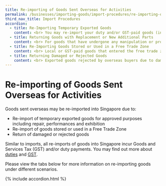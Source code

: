 ```yaml
---
title: Re-importing of Goods Sent Overseas for Activities
permalink: /businesses/importing-goods/import-procedures/re-importing-of-goods-sent-overseas-for-activities
third_nav_title: Import Procedures
accordion:
  - title: Re-Importing Temporary Exported Goods
    content: <br> You may re-import your duty and/or GST-paid goods (including Singapore-registered motor vehicles, but excluding liquor and tobacco products) which were sent overseas **temporarily** for - <br><br> -   Exhibitions or fairs <br> -   Racing or other competitions <br> -   Shows or performances <br> -   Repairs or servicing <br> -   Soliciting trade <br><br> ##Scenarios where GST and/or duty exemptions may be granted <br><br> Re-imports (including motor vehicles, but excluding liquor and tobacco products and other dutiable products) are subject to the following conditions <br><br> -   Re-import of liquor and tobacco products are not allowed; <br> -   The goods were intended to be re-imported at the time of export; <br> -   The Customs OUT (Temporary Consignments - TCI) permit to cover the temporary export of the goods is obtained; and <br> -   The ownership of the goods was not transferred to a person outside Singapore at the time of export or during the time while the goods were abroad. <br><br> Before the **temporary export of goods**, you must apply for the **Customs OUT (Temporary Consignments - TCI) permit** and present it together with the goods and supporting documents (for example, commercial invoice, packing list and Bill of Lading/Airway Bill) to the checkpoint officers for  verification at the exit point. <br><br> To **re-import goods (excluding motor vehicles)**, you must apply for the corresponding re-import **Customs In-Non Payment (Temporary Consignment –TCI)** permit and present it together with the goods and supporting documents to the checkpoint officers for verification at the entry point. <br><br> To **re-import motor vehicles**, you should apply for the corresponding re-import **In-Non Payment (Duty and GST Relief)** permit and present it together with the goods and supporting documents to the checkpoint officers for verification. <br><br> Full GST and/or duty will be payable on the re-import if you temporarily exported goods overseas but **omitted** to - <br><br> -   Apply for the Customs OUT (Temporary Consignment – TCI) permit; and/or <br> -   Present the permit, goods and supporting documents to the checkpoint officers for verification <br><br> More information on [temporary import/export requirements](/businesses/importing-goods/temporary-import-scheme) and [permit application procedures](/businesses/importing-goods/import-procedures/).
  - title: Returning Goods with Replacement or New Additional Parts
    content: <br> For goods that have undergone any manipulation or processing while overseas, re-importing these goods will incur GST **on the increase in value** resulting from the manipulation or processing. <br><br> GST can be waived for the original parts of the goods or goods under warranty. <br><br> You should obtain from the repairer <br><br> -   A certificate confirming if new parts have been added <br> -   An invoice on the cost of workmanship for the repair and the prices of the new parts added <br><br> To re-import goods with replacement or new parts added, you require the following permits <br><br> -   **For dutiable parts** (such as motor vehicle parts) In-Payment (Duty and GST) permit and the re-import In-Non Payment (Duty exemption and GST relief) permit with place of receipt as ‘**VEHSG**’ should be declared. <br> -   **For non-dutiable parts** In-Payment (GST) permit and the re-import In-Non Payment (Temporary Consignment –TCI) permit should be declared. <br><br> The relevant export or re-import permits and supporting documents (for example, commercial invoice, packing list and Bill of Lading/Airway Bill) must be produced to the checkpoint officers for verification during cargo clearance at the exit and entry points respectively.
  - title: Re-Importing Goods Stored or Used in a Free Trade Zone
    content: <br> Local or GST-paid goods that entered the free trade zone (FTZ) for storage or other purposes, and subsequently moved back to customs territory, are considered new imports and will be subject to GST. <br><br> You should apply for the Customs In-Payment (GST) permit to cover the re-import, and produce it with supporting documents (such as commercial invoice and company letter) to the checkpoint officers at the entry point. <br><br> Taxable companies registered with the [Inland Revenue Authority of Singapore (IRAS)](http://www.iras.gov.sg/){:target="_blank"} may claim the GST levied from IRAS. The company may submit the Customs OUT (Direct) permit, together with all relevant records (for example, Bill of Lading, commercial invoices, packing list, freight charges) to IRAS during the company’s monthly or quarterly accounting returns. <br><br> Those who wish to store local or GST-paid goods in the Airport Logistics Park of Singapore (ALPS) may apply for the [Company Declaration Scheme](/businesses/customs-schemes-licences-framework/company-declaration-scheme). <br><br> Under this scheme, approved operators are allowed to remove local goods or goods (previously covered by permits) that are GST-paid or GST accounted for from ALPS into customs territory using a Company Declaration form, in lieu of Customs permits. GST will not be payable on these goods again.
  - title: Returning Damaged or Rejected Goods
    content: <br> Exported goods rejected by overseas buyers due to damages, quality issues or other reasons may be re-imported without paying GST, subject to the following conditions <br><br> -   Re-import of liquor and tobacco products are not allowed; <br> -   A Customs OUT (Direct) permit has been obtained to cover the export; <br> -   The GST and/or duty payments have been made; <br> -   The GST and/or duty previously paid on the goods has not been claimed from IRAS or refunded by Singapore Customs; and <br> -   The goods were re-imported in the same state without any alteration or reprocessing while abroad <br><br> **For Taxable Companies** <br><br> Taxable companies registered with the [Inland Revenue Authority of Singapore (IRAS)](http://www.iras.gov.sg/){:target="_blank"} may apply for an In-Payment (GST) permit to cover the re-import of their goods, and claim the GST levied from IRAS. <br><br> The company must submit the Customs OUT (Direct) permit, and all relevant records (for example, Bill of Lading, commercial invoices, packing list, freight charges) to IRAS during the company’s monthly or quarterly accounting returns. <br><br> **For Non-Taxable Companies** <br><br> The company can write to customs_documentation@customs.gov.sg (attn to - Permits Officer) with the following supporting documents for our assessment <br><br> -   A covering letter from the importer confirming that they **have not and will not** claim input or output tax from IRAS. It should be signed by someone on a managerial position and above from the Finance/Accounts department. The letter must be on the company’s letterhead and be accompanied with a company stamp. <br> -   Export and import commercial invoices/packing list <br> -   Export and import Bill of Lading/Airway Bill <br> -   Previous import and export permit(s) <br> -   Proof that the re-imported goods are the same goods exported earlier <br><br> Full GST and/or duty will be payable upon re-import for companies that export goods overseas but have omitted to <br><br> -   Apply for the Customs OUT (Direct) permit; **and/or** <br> -   Present the permit, goods and supporting documents to the checkpoint officers for verification <br><br> 
---
```


# Re-importing of Goods Sent Overseas for Activities

Goods sent overseas may be re-imported into Singapore due to:

-   Re-import of temporary exported goods for approved purposes including repair, performances and exhibition
-   Re-import of goods stored or used in a Free Trade Zone
-   Return of damaged or rejected goods

Similar to imports, all re-imports of goods into Singapore incur Goods and Services Tax (GST) and/or duty payments. You may find out more about  [duties](/businesses/valuation-duties-taxes-and-fees/duties-and-dutiable-goods) and [GST](/businesses/valuation-duties-taxes-fees/goods-and-services-tax-gst).

Please view the tabs below for more information on re-importing goods under different scenarios.

{% include accordion.html %}
